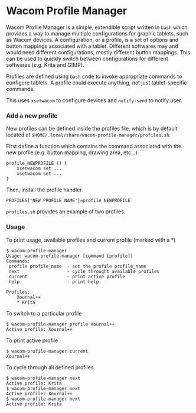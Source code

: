 # Wacom Profile Manager

Wacom Profile Manager is a simple, extendible script written in `bash` which provides a way to manage multiple configurations for graphic tablets, such as Wacom devices. A configuration, or a profile, is a set of options and button mappings associated with a tablet. Different softwares may and would need different configurations, mostly different button mappings. This can be used to quickly switch between configurations for different softwares (e.g. Krita and GIMP).

Profiles are defined using `bash` code to invoke appropriate commands to configure tablets. A profile could execute anything, not just tablet-specific commands. 

This uses `xsetwacom` to configure devices and `notify-send` to notify user.

### Add a new profile
New profiles can be defined inside the profiles file, which is by default located at `$HOME/.local/share/wacom-profile-manager/profiles.sh`.

First define a function which contains the command associated with the new profile (e.g. button mapping, drawing area, etc...)

```
profile_NEWPROFILE () {
    xsetwacom set ...
    xsetwacom set ...
}
```
Then, install the profile handler
```
PROFILES['NEW PROFILE NAME']=profile_NEWPROFILE
```
`profiles.sh` provides an example of two profiles.

### Usage
To print usage, available profiles and current profile (marked with a \*)
```
$ wacom-profile-manager
Usage: wacom-profile-manager [command [profile]]
Commands:
 profile profile_name  - set the profile profile_name
 next                  - cycle throught available profiles
 current               - print active profile
 help                  - print help

Profiles:
    Xournal++
    * Krita
```

To switch to a particular profile
```
$ wacom-profile-manager profile Xournal++
Active profile: Xournal++
```

To print active profile
```
$ wacom-profile-manager current
Xournal++
```

To cycle through all defined profiles
```
$ wacom-profile-manager next
Active profile: Krita
$ wacom-profile-manager next
Active profile: Xournal++
$ wacom-profile-manager next
Active profile: Krita
```
